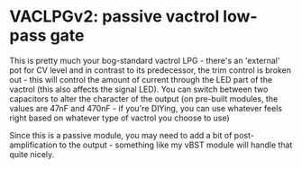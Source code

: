# VACLPGv2: passive vactrol low-pass gate 

This is pretty much your bog-standard vactrol LPG - there's an 'external' pot for CV level and in contrast to its predecessor, the trim control is broken out - this will control the amount of current through the LED part of the vactrol (this also affects the signal LED). You can switch between two capacitors to alter the character of the output (on pre-built modules, the values are 47nF and 470nF - if you're DIYing, you can use whatever feels right based on whatever type of vactrol you choose to use)

Since this is a passive module, you may need to add a bit of post-amplification to the output - something like my vBST module will handle that quite nicely.
